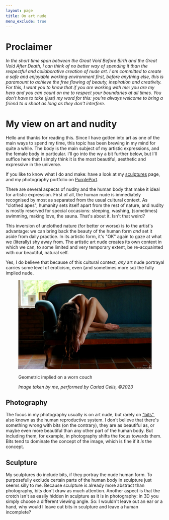 ```yaml
---
layout: page
title: On art nude
menu_exclude: true
---
```


# Proclaimer
_In the short time span between the Great Void Before Birth and the Great Void After Death, I can think of no better
way of spending it than the respectful and collaborative creation of nude art. I am committed to create a safe and 
enjoyable working environment first, before anything else, this is paramount to achieve the free flowing of beauty, 
inspiration and creativity. For this, I want you to know that if you are working with me: you are my hero and you can
count on me to respect your boundaries at all times. You don't have to take (just) my word for this: you're always
welcome to bring a friend to a shoot as long as they don't interfere._

# My view on art and nudity

Hello and thanks for reading this. Since I have gotten into art as one of the main ways to spend my time, this topic 
has been brewing in my mind for quite a while. The body is the main subject of my artistic expressions, and the 
female body in particular. I'll go into the wy a bit further below, but I'll suffice here that I simply think it
is the most beautiful, aesthetic and expressive in the universe.

If you like to know what I do and make: have a look at my [sculptures](/pages/sculpture.html) page, and my photography
portfolio on [PurplePort](https://purpleport.com/portfolio/antfield).

There are several aspects of nudity and the human body that make it ideal for artistic expression. First of all, the
human nude is immediately recognised by most as separated from the usual cultural context. As "clothed
apes", humanity sets itself apart from the rest of nature, and nudity is mostly reserved for special occasions:
sleeping, washing, (sometimes) swimming, making love, the sauna. That's about it. Isn't that weird?

This inversion of unclothed nature (for better or worse) is to the artist's advantage: we can bring back the beauty of
the
human form _and_ set it aside from daily practice. In its artistic form, it's "OK" again to gaze at what we (literally)
shy away from. The artistic art nude creates its own context in which we can, to some limited and very temporary extent,
be re-acquainted with our beautiful, natural self.

Yes, I do believe that because of this cultural context, _any_ art nude portrayal carries some level of eroticism, even
(and sometimes more so) the fully implied nude.

<figure>
    <a href="https://purpleport.com/portfolio/antfield/image/7837284/photographer">
        <img alt="Geometric implied on a worn couch" src="/static/img/geometric_implied_on_couch_altered_wm_20pct.jpg" title="Implied"/>
    </a>
    <figcaption>
        <p>Geometric implied on a worn couch</p>
        <p><i>Image taken by me, performed by Cariad Celis, ©2023</i></p>
    </figcaption>
</figure>

## Photography

The focus in my photography usually is on art nude, but rarely
on ["bits"](https://en.wikipedia.org/wiki/Human_reproductive_system), also known as the human reproductive system. I 
don't believe that there's something wrong with bits (on the contrary), they are as beautiful as, or maybe even more
beautiful than any other part of the human body. But including them, for example, in photography shifts the focus
towards them. Bits tend to dominate the concept of the image, which is fine if it _is_ the concept.

## Sculpture

My sculptures do include bits, if they portray the nude human form. To purposefully exclude certain parts of the human
body in sculpture just seems silly to me. Because sculpture is already more abstract than photography, bits don't draw
as much attention. Another aspect is that the crotch isn't as easily hidden in sculpture as it is in photography: in 3D
you simply choose a different viewing angle. So: I wouldn't leave out an ear or a hand, why would I leave out bits in
sculpture and leave a human incomplete?
